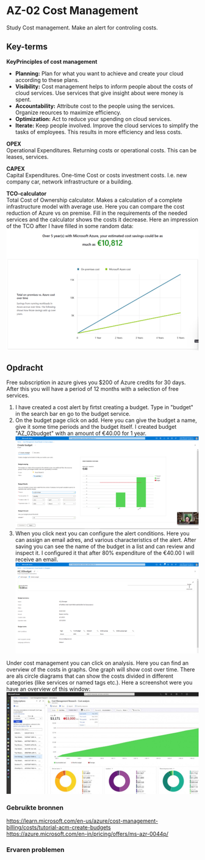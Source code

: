 # AZ-02 Cost Management
Study Cost management. Make an alert for controling costs.

## Key-terms

**KeyPrinciples of cost management**  
- **Planning:** Plan for what you want to achieve and create your cloud according to these plans.
- **Visibility:**  Cost management helps to inform people about the costs of cloud services. Use services that give insight about were money is spent.
- **Accountability:**  Attribute cost to the people using the services. Organize reources to maximize efficiency.
- **Optimization:** Act to reduce your spending on cloud services.
- **Iterate:**  Keep people involved. Improve the cloud services to simplify the tasks of employees. This results in more efficiency and less costs.  

**OPEX**  
Operational Expenditures. Returning costs or operational costs. This can be leases, services.  

**CAPEX**  
Capital Expenditures. One-time Cost or costs investment costs. I.e. new company car, network infrastructure or a building.

**TCO-calculator**  
Total Cost of Ownership calculator. Makes a calculation of a complete infrastructure model with average use. Here you can compare the cost reduction of Azure vs on premise. Fill in the requirements of the needed services and the calculator shows the costs it decrease. Here an impression of the TCO after I have filled in some random data:  
![](https://github.com/techgrounds/techgrounds-Rogier1978/blob/main/00_includes/05_Azure_1/AZ_02%20TCO.png)  


## Opdracht  
Free subscription in azure gives you $200 of Azure credits for 30 days. After this you will have a period of 12 months with a selection of free services.  


1. I have created a cost alert by firtst creating a budget. Type in "budget" in the search bar en go to the budget service.  
2. On the budget page click on add. Here you can give the budget a name, give it some time periods and the budget itself. I created budget "AZ_02budget" with an amount of €40.00 for 1 year.  
![](https://github.com/techgrounds/techgrounds-Rogier1978/blob/main/00_includes/05_Azure_1/AZ_02%20budget.png)  
3. When you click next you can configure the alert conditions. Here you can assign an email adres, and various characteristics of the alert. After saving you can see the name of the budget in a list and can review and inspect it. I configured it that after 80% expenditure of the €40.00 I will receive an email.  
![](https://github.com/techgrounds/techgrounds-Rogier1978/blob/main/00_includes/05_Azure_1/AZ_02%20budget-02.png)  


Under cost management you can click on analysis. Here you can find an overview of the costs in graphs. One graph will show cost over time. There are als circle diagrams that can show the costs divided in different categories (like services or named tags etc.). Here a screenshot were you have an overview of this window:
![](https://github.com/techgrounds/techgrounds-Rogier1978/blob/main/00_includes/05_Azure_1/AZ_02%20cost%20analysis.jpg)  



### Gebruikte bronnen  
https://learn.microsoft.com/en-us/azure/cost-management-billing/costs/tutorial-acm-create-budgets  
https://azure.microsoft.com/en-in/pricing/offers/ms-azr-0044p/

### Ervaren problemen



